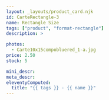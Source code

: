 ```yaml
---
layout: _layouts/product_card.njk
id: CarteRectangle-3
name: Rectangle Size
tags: ["product", "format-rectangle"]
description: >

photos:
  - Carte10x15compobluered_1-a.jpg
price: 2.50
stock: 5

mini_descr:
meta_descr:
eleventyComputed:
  title: "{{ tags }} - {{ name }}"
---
```

